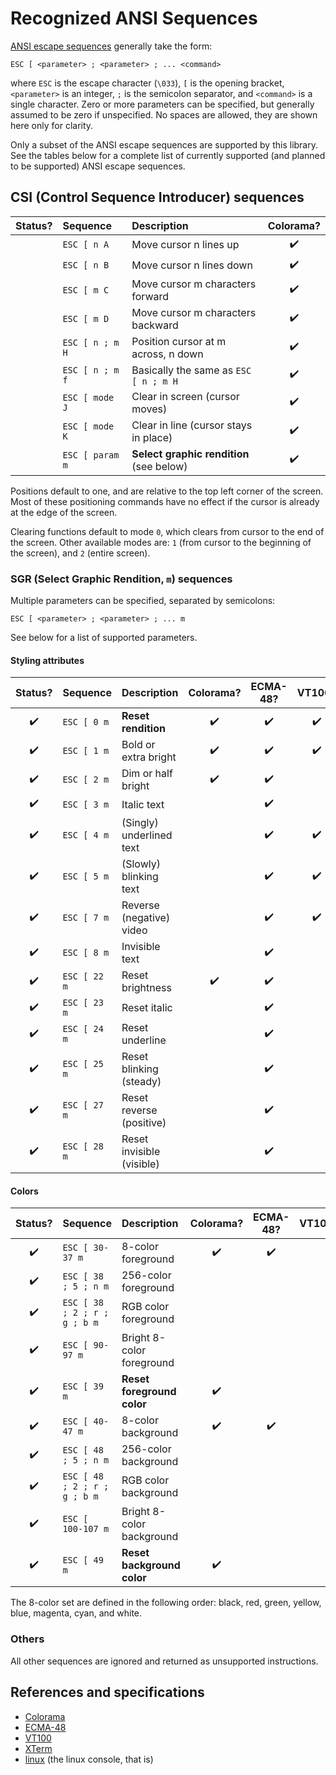 # Recognized ANSI Sequences

[ANSI escape sequences](https://en.wikipedia.org/wiki/ANSI_escape_code)
generally take the form:

    ESC [ <parameter> ; <parameter> ; ... <command>

where `ESC` is the escape character (`\033`), `[` is the opening bracket,
`<parameter>` is an integer, `;` is the semicolon separator, and `<command>` is
a single character. Zero or more parameters can be specified, but generally
assumed to be zero if unspecified. No spaces are allowed, they are shown here
only for clarity.

Only a subset of the ANSI escape sequences are supported by this library. See
the tables below for a complete list of currently supported (and planned to be
supported) ANSI escape sequences.

## CSI (Control Sequence Introducer) sequences

| Status? | Sequence        | Description                              | Colorama? |
| :-----: | :-------------- | :--------------------------------------- | :-------: |
|         | `ESC [ n A`     | Move cursor n lines up                   |    ✔️     |
|         | `ESC [ n B`     | Move cursor n lines down                 |    ✔️     |
|         | `ESC [ m C`     | Move cursor m characters forward         |    ✔️     |
|         | `ESC [ m D`     | Move cursor m characters backward        |    ✔️     |
|         | `ESC [ n ; m H` | Position cursor at m across, n down      |    ✔️     |
|         | `ESC [ n ; m f` | Basically the same as `ESC [ n ; m H`    |    ✔️     |
|         | `ESC [ mode J`  | Clear in screen (cursor moves)           |    ✔️     |
|         | `ESC [ mode K`  | Clear in line (cursor stays in place)    |    ✔️     |
|         | `ESC [ param m` | **Select graphic rendition** (see below) |    ✔️     |

Positions default to one, and are relative to the top left corner of the screen.
Most of these positioning commands have no effect if the cursor is already at
the edge of the screen.

Clearing functions default to mode `0`, which clears from cursor to the end of
the screen. Other available modes are: `1` (from cursor to the beginning of the
screen), and `2` (entire screen).

### SGR (Select Graphic Rendition, `m`) sequences

Multiple parameters can be specified, separated by semicolons:

    ESC [ <parameter> ; <parameter> ; ... m

See below for a list of supported parameters.

#### Styling attributes

| Status? | Sequence     | Description               | Colorama? | ECMA-48? | VT100? | XTerm? | Linux? | Windows? |
| :-----: | :----------- | :------------------------ | :-------: | :------: | :----: | :----: | :----: | :------: |
|   ✔️    | `ESC [ 0 m`  | **Reset rendition**       |    ✔️     |    ✔️    |   ✔️   |   ✔️   |   ✔️   |    ✔️    |
|   ✔️    | `ESC [ 1 m`  | Bold or extra bright      |    ✔️     |    ✔️    |   ✔️   |   ✔️   |   ✔️   |    ✔️    |
|   ✔️    | `ESC [ 2 m`  | Dim or half bright        |    ✔️     |    ✔️    |        |   ✔️   |   ✔️   |          |
|   ✔️    | `ESC [ 3 m`  | Italic text               |           |    ✔️    |        |   ✔️   |        |          |
|   ✔️    | `ESC [ 4 m`  | (Singly) underlined text  |           |    ✔️    |   ✔️   |   ✔️   |   ✔️   |    ✔️    |
|   ✔️    | `ESC [ 5 m`  | (Slowly) blinking text    |           |    ✔️    |   ✔️   |   ✔️   |   ✔️   |          |
|   ✔️    | `ESC [ 7 m`  | Reverse (negative) video  |           |    ✔️    |   ✔️   |   ✔️   |   ✔️   |    ✔️    |
|   ✔️    | `ESC [ 8 m`  | Invisible text            |           |    ✔️    |        |   ✔️   |        |          |
|   ✔️    | `ESC [ 22 m` | Reset brightness          |    ✔️     |    ✔️    |        |   ✔️   |   ✔️   |    ✔️    |
|   ✔️    | `ESC [ 23 m` | Reset italic              |           |    ✔️    |        |   ✔️   |        |          |
|   ✔️    | `ESC [ 24 m` | Reset underline           |           |    ✔️    |        |   ✔️   |   ✔️   |    ✔️    |
|   ✔️    | `ESC [ 25 m` | Reset blinking (steady)   |           |    ✔️    |        |   ✔️   |   ✔️   |          |
|   ✔️    | `ESC [ 27 m` | Reset reverse (positive)  |           |    ✔️    |        |   ✔️   |   ✔️   |    ✔️    |
|   ✔️    | `ESC [ 28 m` | Reset invisible (visible) |           |    ✔️    |        |   ✔️   |        |          |

#### Colors

| Status? | Sequence                     | Description                | Colorama? | ECMA-48? | VT100? | XTerm? | Linux? | Windows? |
| :-----: | :--------------------------- | :------------------------- | :-------: | :------: | :----: | :----: | :----: | :------: |
|   ✔️    | `ESC [ 30-37 m`              | 8-color foreground         |    ✔️     |    ✔️    |        |   ✔️   |   ✔️   |    ?     |
|   ✔️    | `ESC [ 38 ; 5 ; n m`         | 256-color foreground       |           |
|   ✔️    | `ESC [ 38 ; 2 ; r ; g ; b m` | RGB color foreground       |           |
|   ✔️    | `ESC [ 90-97 m`              | Bright 8-color foreground  |           |
|   ✔️    | `ESC [ 39 m`                 | **Reset foreground color** |    ✔️     |
|   ✔️    | `ESC [ 40-47 m`              | 8-color background         |    ✔️     |    ✔️    |        |   ✔️   |   ✔️   |    ?     |
|   ✔️    | `ESC [ 48 ; 5 ; n m`         | 256-color background       |           |
|   ✔️    | `ESC [ 48 ; 2 ; r ; g ; b m` | RGB color background       |           |
|   ✔️    | `ESC [ 100-107 m`            | Bright 8-color background  |           |
|   ✔️    | `ESC [ 49 m`                 | **Reset background color** |    ✔️     |

The 8-color set are defined in the following order: black, red, green, yellow,
blue, magenta, cyan, and white.

### Others

All other sequences are ignored and returned as unsupported instructions.

## References and specifications

-   [Colorama](https://github.com/tartley/colorama#recognised-ansi-sequences)
-   [ECMA-48](https://www.ecma-international.org/publications-and-standards/standards/ecma-48/)
-   [VT100](https://vt100.net/docs/vt100-ug/chapter3.html#SGR)
-   [XTerm](https://invisible-island.net/xterm/ctlseqs/ctlseqs.html)
-   [linux](https://man7.org/linux/man-pages/man4/console_codes.4.html) (the
    linux console, that is)
